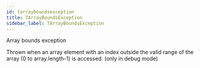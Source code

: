 ```yaml
---
id: tarrayboundsexception
title: TArrayBoundsException
sidebar_label: TArrayBoundsException
---
```


Array bounds exception


Thrown when an array element with an index outside the valid range of the array (0 to array.length-1) is accessed. (only in debug mode)


